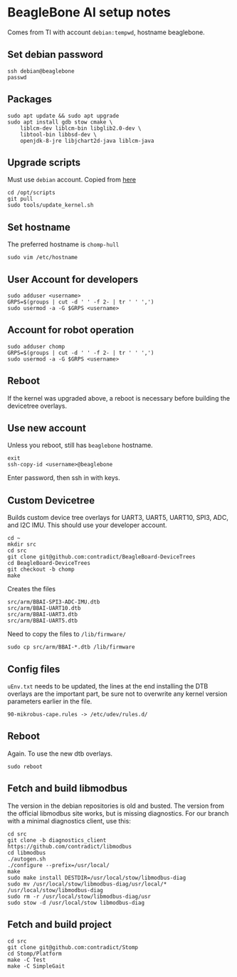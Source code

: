 # BeagleBone AI setup notes

Comes from TI with account `debian:tempwd`, hostname beaglebone.

## Set debian password

    ssh debian@beaglebone
    passwd

## Packages

    sudo apt update && sudo apt upgrade
    sudo apt install gdb stow cmake \
        liblcm-dev liblcm-bin libglib2.0-dev \
        libtool-bin libbsd-dev \
        openjdk-8-jre libjchart2d-java liblcm-java

## Upgrade scripts

Must use `debian` account. Copied from [here](https://beagleboard.org/upgrade)

    cd /opt/scripts
    git pull
    sudo tools/update_kernel.sh

## Set hostname

The preferred hostname is `chomp-hull`

    sudo vim /etc/hostname

## User Account for developers

    sudo adduser <username>
    GRPS=$(groups | cut -d ' ' -f 2- | tr ' ' ',')
    sudo usermod -a -G $GRPS <username>

## Account for robot operation

    sudo adduser chomp
    GRPS=$(groups | cut -d ' ' -f 2- | tr ' ' ',')
    sudo usermod -a -G $GRPS <username>

## Reboot

If the kernel was upgraded above, a reboot is necessary before building the
devicetree overlays.

## Use new account

Unless you reboot, still has `beaglebone` hostname.

    exit
    ssh-copy-id <username>@beaglebone

Enter password, then ssh in with keys.

## Custom Devicetree

Builds custom device tree overlays for UART3, UART5, UART10, SPI3, ADC, and I2C
IMU. This should use your developer account.

    cd ~
    mkdir src
    cd src
    git clone git@github.com:contradict/BeagleBoard-DeviceTrees
    cd BeagleBoard-DeviceTrees
    git checkout -b chomp
    make

Creates the files

    src/arm/BBAI-SPI3-ADC-IMU.dtb
    src/arm/BBAI-UART10.dtb
    src/arm/BBAI-UART3.dtb
    src/arm/BBAI-UART5.dtb

Need to copy the files to `/lib/firmware/`

    sudo cp src/arm/BBAI-*.dtb /lib/firmware

## Config files

`uEnv.txt` needs to be updated, the lines at the end installing the DTB overlays
are the important part, be sure not to overwrite any kernel version parameters
earlier in the file.

    90-mikrobus-cape.rules -> /etc/udev/rules.d/

## Reboot

Again. To use the new dtb overlays.

    sudo reboot

## Fetch and build libmodbus

The version in the debian repositories is old and busted. The version from the
official libmodbus site works, but is missing diagnostics. For our branch with a
minimal diagnostics client, use this:

    cd src
    git clone -b diagnostics_client https://github.com/contradict/libmodbus
    cd libmodbus
    ./autogen.sh
    ./configure --prefix=/usr/local/
    make
    sudo make install DESTDIR=/usr/local/stow/libmodbus-diag
    sudo mv /usr/local/stow/libmodbus-diag/usr/local/* /usr/local/stow/libmodbus-diag
    sudo rm -r /usr/local/stow/libmodbus-diag/usr
    sudo stow -d /usr/local/stow libmodbus-diag

## Fetch and build project

    cd src
    git clone git@github.com:contradict/Stomp
    cd Stomp/Platform
    make -C Test
    make -C SimpleGait
